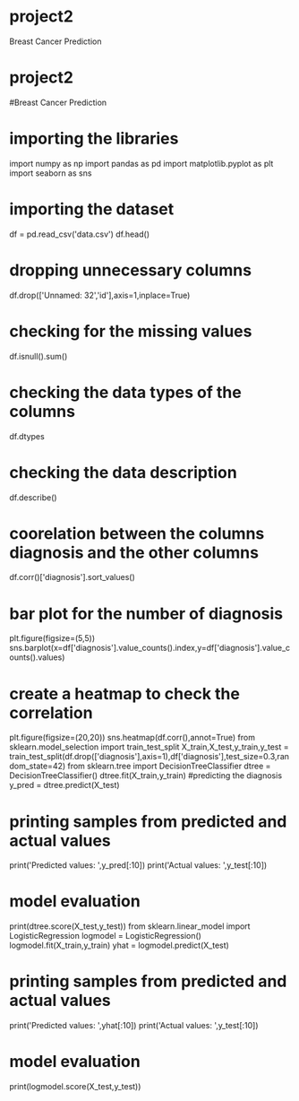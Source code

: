 # project2
Breast Cancer Prediction
# project2
#Breast Cancer Prediction
# importing the libraries
import numpy as np
import pandas as pd
import matplotlib.pyplot as plt
import seaborn as sns
# importing the dataset
df = pd.read_csv('data.csv')
df.head()
# dropping unnecessary columns
df.drop(['Unnamed: 32','id'],axis=1,inplace=True)

# checking for the missing values
df.isnull().sum()
# checking the data types of the columns
df.dtypes

# checking the data description
df.describe()

# coorelation between the columns diagnosis and the other columns
df.corr()['diagnosis'].sort_values()
# bar plot for the number of diagnosis
plt.figure(figsize=(5,5))
sns.barplot(x=df['diagnosis'].value_counts().index,y=df['diagnosis'].value_counts().values)
# create a heatmap to check the correlation
plt.figure(figsize=(20,20))
sns.heatmap(df.corr(),annot=True)
from sklearn.model_selection import train_test_split
X_train,X_test,y_train,y_test = train_test_split(df.drop(['diagnosis'],axis=1),df['diagnosis'],test_size=0.3,random_state=42)
from sklearn.tree import DecisionTreeClassifier
dtree = DecisionTreeClassifier()
dtree.fit(X_train,y_train)
#predicting the diagnosis
y_pred = dtree.predict(X_test)

# printing samples from predicted and actual values
print('Predicted values: ',y_pred[:10])
print('Actual values: ',y_test[:10])
# model evaluation 
print(dtree.score(X_test,y_test))
from sklearn.linear_model import LogisticRegression
logmodel = LogisticRegression()
logmodel.fit(X_train,y_train)
yhat = logmodel.predict(X_test)
# printing samples from predicted and actual values
print('Predicted values: ',yhat[:10])
print('Actual values: ',y_test[:10])
# model evaluation
print(logmodel.score(X_test,y_test))
